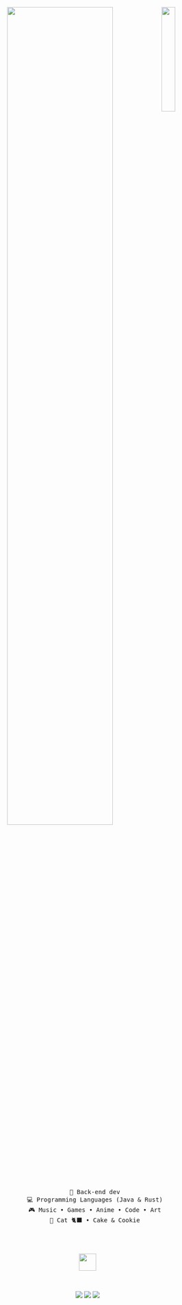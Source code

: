 <div align="center">
<img src="https://i.pinimg.com/1200x/7d/f8/27/7df8274e73d941ccb4ad91f477c14d93.jpg" width="25%" align="right" />
<img src="https://readme-typing-svg.herokuapp.com?font=Inconsolata&weight=500&size=50&duration=4000&pause=300&color=A7A459&center=true&vCenter=true&multiline=true&repeat=false&width=1300&height=140&lines=alooo+guys+%3A);Aku+yorikow%2C+seorang+pemula+dibidang+technologi+%3A)+%E2%9C%A9" width="70%" />
<br><br>
<pre>
    💼 Back-end dev
    💻 Programming Languages (Java & Rust)
    🎮 Music • Games • Anime • Code • Art
    🐾 Cat 🐈‍⬛ • Cake & Cookie
    <!-- 📖 Software architecture • Distributed systems -->
</pre>
<br><br>
<img src="https://raw.githubusercontent.com/innng/innng/master/assets/kyubey.gif" height="40" />
<br><br><br>
    
[![](https://img.shields.io/badge/linkedin-0a66c2)]()
[![](https://img.shields.io/badge/mastodon-6364ff)]()
[![](https://img.shields.io/badge/osu!-ff66ab)]()
</div>

